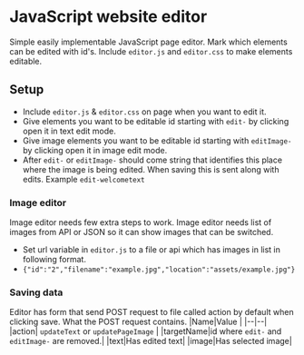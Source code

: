 # JavaScript website editor

Simple easily implementable JavaScript page editor. Mark which elements can be edited with id's. Include `editor.js` and `editor.css` to make elements editable.


## Setup

 - Include `editor.js` & `editor.css` on page when you want to edit it.
 - Give elements you want to be editable id starting with `edit-` by clicking open it in text edit mode.
 - Give image elements you want to be editable id starting with `editImage-` by clicking open it in image edit mode.
 - After `edit-` or `editImage-` should come string that identifies this place where the image is being edited. When saving this is sent along with edits. Example `edit-welcometext` 
 ### Image editor
 Image editor needs few extra steps to  work. Image editor needs list of images from API or JSON so it can show images that can be switched.
 
 - Set url variable in `editor.js` to a file or api which has images in list in following format.
 - `{"id":"2","filename":"example.jpg","location":"assets/example.jpg"}`

### Saving data
Editor has form that send POST request to file called action by default when clicking save.
What the POST request contains.
|Name|Value  |
|--|--|
|action| `updateText` or `updatePageImage` |
|targetName|id where `edit-` and `editImage-` are removed.|
|text|Has edited text|
|image|Has selected image|
